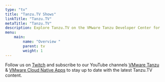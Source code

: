 ```yaml
---
type: "tv"
title: "Tanzu.TV Shows"
linkTitle: "Tanzu.TV"
metaTitle: "Tanzu.TV"
description: Explore Tanzu.TV on the VMware Tanzu Developer Center for live demos of modern application development technologies, webinars, and episodes covering coding, Kubernetes, and more!
menu:
    main:
        name: "Overview "
        parent: tv
        weight: 1
---
```

Follow us on [Twitch](https://www.twitch.tv/vmwaretanzu) and subscribe to our YouTube channels [VMware Tanzu](https://www.youtube.com/channel/UCzd8R3vkpllD4CJn_5g5sKg) & [VMware Cloud Native Apps](https://www.youtube.com/channel/UCdkGV51Nu0unDNT58bHt9bg) to stay up to date with the latest Tanzu.TV content.
</br>
</br>